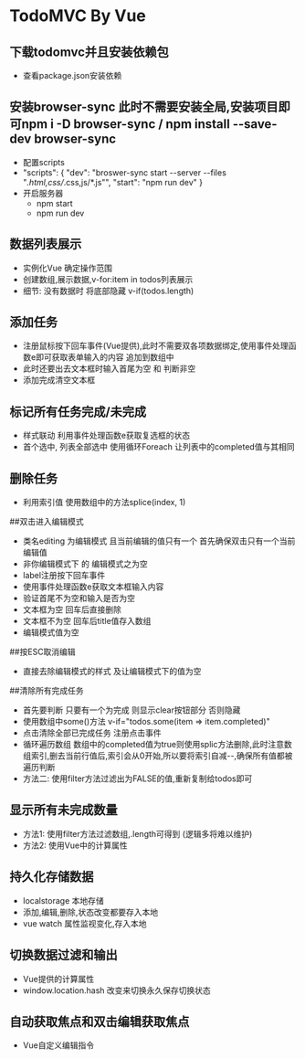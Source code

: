 # TodoMVC By Vue

## 下载todomvc并且安装依赖包

- 查看package.json安装依赖

## 安装browser-sync 此时不需要安装全局,安装项目即可npm i -D browser-sync  /  npm install --save-dev browser-sync

- 配置scripts
- "scripts": {
  "dev": "broswer-sync start --server --files \"*.html,css/*.css,js/*.js\"",
  "start": "npm run dev"
 }
- 开启服务器
  + npm start
  + npm run dev

## 数据列表展示

- 实例化Vue 确定操作范围 
- 创建数组,展示数据,v-for:item in todos列表展示
- 细节: 没有数据时 将底部隐藏 v-if(todos.length)

## 添加任务

- 注册鼠标按下回车事件(Vue提供),此时不需要双各项数据绑定,使用事件处理函数e即可获取表单输入的内容 追加到数组中
- 此时还要出去文本框时输入首尾为空 和 判断非空
- 添加完成清空文本框

## 标记所有任务完成/未完成

- 样式联动 利用事件处理函数e获取复选框的状态
- 首个选中, 列表全部选中 使用循环Foreach 让列表中的completed值与其相同

## 删除任务

- 利用索引值 使用数组中的方法splice(index, 1)

##双击进入编辑模式

- 类名editing 为编辑模式 且当前编辑的值只有一个 首先确保双击只有一个当前编辑值
- 非你编辑模式下 的 编辑模式之为空
- label注册按下回车事件 
- 使用事件处理函数e获取文本框输入内容 
- 验证首尾不为空和输入是否为空
- 文本框为空 回车后直接删除
- 文本框不为空 回车后title值存入数组
- 编辑模式值为空

##按ESC取消编辑

- 直接去除编辑模式的样式 及让编辑模式下的值为空

##清除所有完成任务

- 首先要判断 只要有一个为完成 则显示clear按钮部分 否则隐藏
- 使用数组中some()方法 v-if="todos.some(item => item.completed)"
- 点击清除全部已完成任务  注册点击事件
- 循环遍历数组 数组中的completed值为true则使用splic方法删除,此时注意数组索引,删去当前行值后,索引会从0开始,所以要将索引自减--,确保所有值都被遍历判断
- 方法二: 使用filter方法过滤出为FALSE的值,重新复制给todos即可

## 显示所有未完成数量

- 方法1: 使用filter方法过滤数组,.length可得到  (逻辑多将难以维护)
- 方法2: 使用Vue中的计算属性 

## 持久化存储数据

- localstorage 本地存储
- 添加,编辑,删除,状态改变都要存入本地
- vue watch 属性监视变化,存入本地

## 切换数据过滤和输出

- Vue提供的计算属性
- window.location.hash 改变来切换永久保存切换状态

## 自动获取焦点和双击编辑获取焦点
- Vue自定义编辑指令